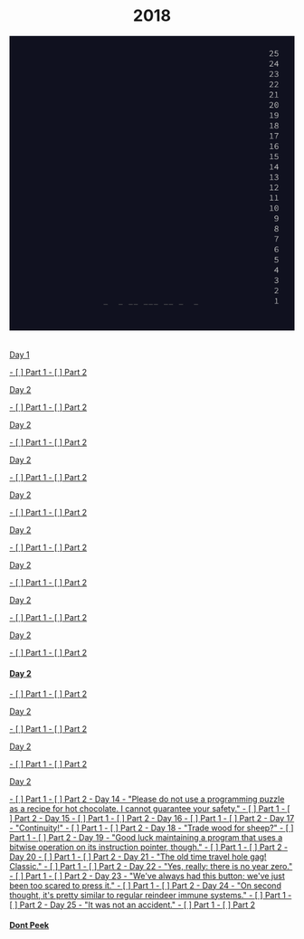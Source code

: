 <div align="center">
<h1>2018</h1>
<img src='../images/2018.png'>
</div>
<br>

<p><a id="spolier2" href="#spoiler2" title="It's about as big on the inside as you expected.">Day 1</p>
  - [ ] Part 1
  - [ ] Part 2

<p><a id="spolier2" href="#spoiler2" title="This is, in fact, roughly when chimneys became common in houses.">Day 2</p>
  - [ ] Part 1
  - [ ] Part 2
  <p><a id="spolier2" href="#spoiler2" title="This is, in fact, roughly when chimneys became common in houses.">Day 2</p>
<!-- - Day 3 - "WAS IT YOU" -->
  - [ ] Part 1
  - [ ] Part 2
  <p><a id="spolier2" href="#spoiler2" title="This is, in fact, roughly when chimneys became common in houses.">Day 2</p>
<!-- - Day 4 - "Yes, 'sneaked'. 'Snuck' didn't appear in English until the 1800s." -->
  - [ ] Part 1
  - [ ] Part 2
  <p><a id="spolier2" href="#spoiler2" title="This is, in fact, roughly when chimneys became common in houses.">Day 2</p>
<!-- - Day 5 - "I've always wanted a polymer!" -->
  - [ ] Part 1
  - [ ] Part 2
  <p><a id="spolier2" href="#spoiler2" title="This is, in fact, roughly when chimneys became common in houses.">Day 2</p>
<!-- - Day 6 - "Why is the situation always critical? Why can't the situation just be boring for once?" -->
  - [ ] Part 1
  - [ ] Part 2
  <p><a id="spolier2" href="#spoiler2" title="This is, in fact, roughly when chimneys became common in houses.">Day 2</p>
<!-- - Day 7 - "Just some oak and some pine and a handful of Norsemen." -->
  - [ ] Part 1
  - [ ] Part 2
  <p><a id="spolier2" href="#spoiler2" title="This is, in fact, roughly when chimneys became common in houses.">Day 2</p>
<!-- - Day 8 - "It's North. Obviously." -->
  - [ ] Part 1
  - [ ] Part 2
  <p><a id="spolier2" href="#spoiler2" title="This is, in fact, roughly when chimneys became common in houses.">Day 2</p>
<!-- - Day 9 - "Do you have any idea how long it takes to load navigation data for all of time and space?!" -->
  - [ ] Part 1
  - [ ] Part 2
  <h4><a id="spolier2" href="#spoiler2" title="This is, in fact, roughly when chimneys became common in houses.">Day 2</h4>
<!-- - Day 10 - "At the iceberg, use any lane to turn left. Then, swim for eight thousand miles." -->
  - [ ] Part 1
  - [ ] Part 2
  <p><a id="spolier2" href="#spoiler2" title="This is, in fact, roughly when chimneys became common in houses.">Day 2</p>
<!-- - Day 11 - "wheeeeeeeeeeeeeeeeee" -->
  - [ ] Part 1
  - [ ] Part 2
  <p><a id="spolier2" href="#spoiler2" title="This is, in fact, roughly when chimneys became common in houses.">Day 2</p>
<!-- - Day 12 - "It's probably this one. Can never be too sure, though." -->
  - [ ] Part 1
  - [ ] Part 2
  <p><a id="spolier2" href="#spoiler2" title="This is, in fact, roughly when chimneys became common in houses.">Day 2</p>
<!-- - Day 13 - "Time anomalies! How do they work?!" -->
  - [ ] Part 1
  - [ ] Part 2
- Day 14 - "Please do not use a programming puzzle as a recipe for hot chocolate. I cannot guarantee your safety."
  - [ ] Part 1
  - [ ] Part 2
- Day 15
  - [ ] Part 1
  - [ ] Part 2
- Day 16
  - [ ] Part 1
  - [ ] Part 2
- Day 17 - "Continuity!"
  - [ ] Part 1
  - [ ] Part 2
- Day 18 - "Trade wood for sheep?"
  - [ ] Part 1
  - [ ] Part 2
- Day 19 - "Good luck maintaining a program that uses a bitwise operation on its instruction pointer, though."
  - [ ] Part 1
  - [ ] Part 2
- Day 20
  - [ ] Part 1
  - [ ] Part 2
- Day 21 - "The old time travel hole gag! Classic."
  - [ ] Part 1
  - [ ] Part 2
- Day 22 - "Yes, really: there is no year zero."
  - [ ] Part 1
  - [ ] Part 2
- Day 23 - "We've always had this button; we've just been too scared to press it."
  - [ ] Part 1
  - [ ] Part 2
- Day 24 - "On second thought, it's pretty similar to regular reindeer immune systems."
  - [ ] Part 1
  - [ ] Part 2
- Day 25 - "It was not an accident."
  - [ ] Part 1
  - [ ] Part 2

<h4><a id="spolier2" href="#spoiler2" title="It's about as big on the inside as you expected.">Dont Peek</a></h4>
